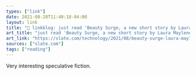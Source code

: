```yaml
---
types: ["link"]
date: 2021-08-28T11:40:18-04:00
layout: link
title: "🔗 linkblog: just read 'Beauty Surge, a new short story by Laura Maylene Walter.'"
art_title: "just read 'Beauty Surge, a new short story by Laura Maylene Walter."
art_link: "https://slate.com/technology/2021/08/beauty-surge-laura-maylene-walter-short-story.html?via=rss"
sources: ["slate.com"]
tags: ["reading"]
---
```

Very interesting speculative fiction.
